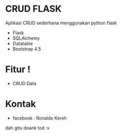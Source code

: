 # CRUD FLASK

Aplikasi CRUD sederhana menggunakan python flask

  - Flask
  - SQLAlchemy
  - Datatable
  - Bootstrap 4.5

# Fitur !

  - CRUD Data

# Kontak

  - facebook : Ronaldo Kereh

dah gitu doank tod :v
